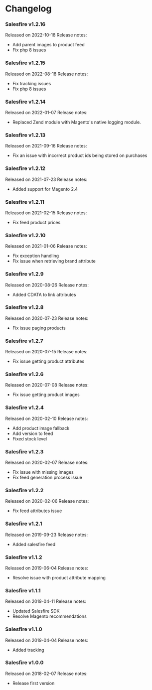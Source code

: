 # Changelog

### Salesfire v1.2.16
Released on 2022-10-18
Release notes:

- Add parent images to product feed
- Fix php 8 issues

### Salesfire v1.2.15
Released on 2022-08-18
Release notes:

- Fix tracking issues
- Fix php 8 issues

### Salesfire v1.2.14
Released on 2022-01-07
Release notes:

- Replaced Zend module with Magento's native logging module.

### Salesfire v1.2.13
Released on 2021-09-16
Release notes:

- Fix an issue with incorrect product ids being stored on purchases

### Salesfire v1.2.12
Released on 2021-07-23
Release notes:

- Added support for Magento 2.4

### Salesfire v1.2.11
Released on 2021-02-15
Release notes:

- Fix feed product prices

### Salesfire v1.2.10
Released on 2021-01-06
Release notes:

- Fix exception handling
- Fix issue when retrieving brand attribute

### Salesfire v1.2.9
Released on 2020-08-26
Release notes:

- Added CDATA to link attributes

### Salesfire v1.2.8
Released on 2020-07-23
Release notes:

- Fix issue paging products

### Salesfire v1.2.7
Released on 2020-07-15
Release notes:

- Fix issue getting product attributes

### Salesfire v1.2.6
Released on 2020-07-08
Release notes:

- Fix issue getting product images

### Salesfire v1.2.4
Released on 2020-02-10
Release notes:

- Add product image fallback
- Add version to feed
- Fixed stock level


### Salesfire v1.2.3
Released on 2020-02-07
Release notes:

- Fix issue with missing images
- Fix feed generation process issue


### Salesfire v1.2.2
Released on 2020-02-06
Release notes:

- Fix feed attributes issue


### Salesfire v1.2.1
Released on 2019-09-23
Release notes:

- Added salesfire feed


### Salesfire v1.1.2
Released on 2019-06-04
Release notes:

- Resolve issue with product attribute mapping


### Salesfire v1.1.1
Released on 2019-04-11
Release notes:

- Updated Salesfire SDK
- Resolve Magento recommendations


### Salesfire v1.1.0
Released on 2019-04-04
Release notes:

- Added tracking


### Salesfire v1.0.0
Released on 2018-02-07
Release notes:

- Release first version

